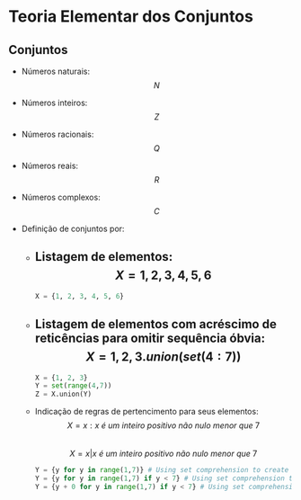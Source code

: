 # Teoria Elementar dos Conjuntos
## Conjuntos

- Números naturais: 
$$ N $$  

- Números inteiros:
$$ Z $$  

- Números racionais:
$$ Q $$  

- Números reais:
$$ R $$  

- Números complexos:
$$ C $$  

- Definição de conjuntos por:
    - Listagem de elementos: 
        $$ X = {1, 2, 3, 4, 5, 6} $$  
        - 
        ```python title="Python code ..."
        X = {1, 2, 3, 4, 5, 6}
        ```
    - Listagem de elementos com acréscimo de reticências para omitir sequência óbvia: 
        $$ X = {1, 2, 3}.union(set(4:7)) $$  
        - 
        ```python title="Python code ..."
        X = {1, 2, 3}
        Y = set(range(4,7))
        Z = X.union(Y)
        ```
    - Indicação de regras de pertencimento para seus elementos:
        $$ X = { x : x\ é\ um\ inteiro\ positivo\ não\ nulo\ menor\ que\ 7} $$  
        $$ X = { x | x\ é\ um\ inteiro\ positivo\ não\ nulo\ menor\ que\ 7} $$   
        ```python title="Python code ..."
        Y = {y for y in range(1,7)} # Using set comprehension to create a new set
        Y = {y for y in range(1,7) if y < 7} # Using set comprehension to create a new set
        Y = {y + 0 for y in range(1,7) if y < 7} # Using set comprehension to create a new set
        ```
